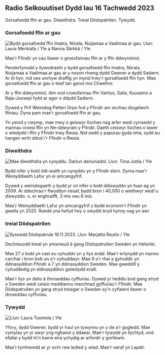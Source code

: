 ## Radio Selkouutiset Dydd Iau 16 Tachwedd 2023

Gorsafoedd ffin ar gau. Diweithdra. Treial Dödspatrllen. Tywydd.

### Gorsafoedd ffin ar gau

![Bydd gorsafoedd ffin Imatra, Niirala, Nuijamaa a Vaalimaa ar gau. Llun: Laura Merikalla / Yle a Nanna Särkkä / Yle](https://images.cdn.yle.fi/image/upload/c_crop,h_1215,w_2161,x_0,y_943/ar_1.777777777777,c_fill,g_faces,g_faces/dpr_1.0/q_auto:eco/f_auto/fl_lossy/v1700138081/39-1201615655605bd910f3)

Mae'r Ffindir yn cau llawer o groesfannau ffin ar y ffin ddwyreiniol.

Penderfynodd y llywodraeth y bydd gorsafoedd ffin Imatra, Niirala, Nuijamaa a Vaalimaa ar gau ar y noson rhwng dydd Gwener a dydd Sadwrn. Ar ôl hyn, nid oes unrhyw draffig yn mynd trwy'r gorsafoedd ffin hyn. Mae gorsafoedd ffin ar gau o leiaf tan ganol mis Chwefror.

Ar y ffin ddwyreiniol, dim ond croesfannau ffin Vartius, Salla, Kuusamo a Raja-Joosepi fydd ar agor o ddydd Sadwrn.

Dywed y Prif Weinidog Petteri Orpo fod y Ffindir am sicrhau diogelwch ffiniau. Dyna pam mae'r gorsafoedd ffin ar gau.

Yn ystod y cwymp, mae mwy o geiswyr lloches nag arfer wedi cyrraedd y mannau croesi ffin yn Ne-ddwyrain y Ffindir. Daeth ceiswyr lloches o lawer o wledydd i ffin y Ffindir trwy Rwsia. Nid oedd y papurau gyda nhw, sydd eu hangen wrth ddod i'r Ffindir o Rwsia.

### Diweithdra

![Mae diweithdra yn cynyddu. Darlun darluniadol. Llun: Tiina Jutila / Yle](https://images.cdn.yle.fi/image/upload/c_crop,h_3007,w_5346,x_0,y_409/ar_1.77777777777777,c_fill,g_faces,h_670.w/q_auto:eco/f_auto/fl_lossy/v1636455286/39-7675556012f34491801)

Bydd nifer y bobl ddi-waith yn cynyddu yn y Ffindir eleni. Dyma mae'r Weinyddiaeth Lafur yn ei amcangyfrif.

Dywed y weinidogaeth y bydd yr un nifer o bobl ddiswyddo yn fuan ag yn 2009. Ar ddechrau'r flwyddyn nesaf, bydd bron i 40,000 o weithwyr wedi'u diswyddo. o, er enghraifft, 3 mis neu 6 mis.

Mae'r Weinyddiaeth Lafur yn amcangyfrif y bydd economi'r Ffindir yn gwella yn 2025. Roedd yna hefyd fwy o swyddi bryd hynny nag yn awr.

### treial Dödspatrllen

![llysoedd Dödspatrule 16.11.2023. Llun: Marjatta Rautio / Yle](https://images.cdn.yle.fi/image/upload/c_crop,h_2295,w_4080,x_0,y_278/ar_1.77777777777777,c_fill,g_faces,h_170.w/q_auto:eco/f_auto/fl_lossy/v1700137634/39-12015276555f550196e3)

Dechreuodd treial yn ymwneud â gang Dödspatrullen Sweden yn Helsinki.

Mae 27 o bobl yn cael eu cyhuddo yn y llys ardal. Mae'r erlynydd yn mynnu carchar i bron bob un o'r cyhuddwyr. Mae 9 o'r rhai a gyhuddir yn ddinasyddion Ffindir a 7 yn ddinasyddion Sweden. Mae gweddill y cyhuddedig yn ddinasyddion gwledydd eraill.

Mae'r llys yn delio â throseddau cyffuriau. Dywed yr heddlu bod gang stryd o Sweden wedi ceisio meddiannu marchnad gyffuriau’r Ffindir. Mae Dödspatrullen yn gang stryd treisgar o Sweden sy'n cyflawni llawer o droseddau cyffuriau.

### Tywydd

![Llun: Laura Tuomola / Yle](https://images.cdn.yle.fi/image/upload/c_crop,h_1080,w_1919,x_0,y_0/ar_1.7777777777777,c_fill,g_faces,h_671.w_faces,h_671,w_pdr0/q_auto:eco/f_auto/fl_lossy/v1700136474/39-1201617655606029adf4)

Yfory, dydd Gwener, bydd yr haul yn tywynnu yn y de a'r gogledd. Mae cymylau yn yr awyr yng nghanol y ddaear. Mae'r tywydd yn llychlyd, ond efallai y bydd hi'n bwrw eira ychydig ar arfordir y gorllewin.

Mae'r tymheredd ar yr ochr rew ledled y wlad. Mae'r oeraf yn Lapdir.